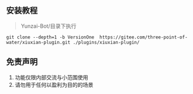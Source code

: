 ## 安装教程      

> Yunzai-Bot/目录下执行   
```
git clone --depth=1 -b VersionOne  https://gitee.com/three-point-of-water/xiuxian-plugin.git ./plugins/xiuxian-plugin/      
```    

## 免责声明       
1. 功能仅限内部交流与小范围使用       
2. 请勿用于任何以盈利为目的的场景  